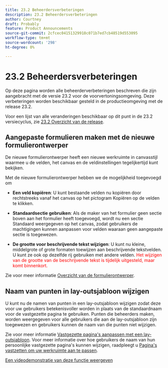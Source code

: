 ```yaml
---
title: 23.2 Beheerdersverbeteringen
description: 23.2 Beheerdersverbeteringen
author: Courtney
draft: Probably
feature: Product Announcements
source-git-commit: 2cfcec04151329918c071b7ed7cb48519d553095
workflow-type: tm+mt
source-wordcount: '298'
ht-degree: 0%

---
```


# 23.2 Beheerdersverbeteringen

Op deze pagina worden alle beheerderverbeteringen beschreven die zijn aangebracht met de versie 23.2 voor de voorvertoningsomgeving. Deze verbeteringen worden beschikbaar gesteld in de productieomgeving met de release 23.2.

Voor een lijst van alle veranderingen beschikbaar op dit punt in de 23.2 versiecyclus, zie [23.2 Overzicht van de release](/help/quicksilver/product-announcements/product-releases/23.2-release-activity/23-2-release-overview.md).

## Aangepaste formulieren maken met de nieuwe formulierontwerper

De nieuwe formulierontwerper heeft een nieuwe werkruimte in canvasstijl waarmee u de velden, het canvas en de veldinstellingen tegelijkertijd kunt bekijken.

Met de nieuwe formulierontwerper hebben we de mogelijkheid toegevoegd om

* **Een veld kopiëren**: U kunt bestaande velden nu kopiëren door rechtstreeks vanaf het canvas op het pictogram Kopiëren op de velden te klikken.

* **Standaardsectie gebruiken**: Als de maker van het formulier geen sectie boven aan het formulier heeft toegevoegd, wordt nu een sectie Standaard weergegeven op het canvas, zodat gebruikers de machtigingen kunnen aanpassen voor velden waaraan geen aangepaste sectie is toegewezen.

* **De grootte voor beschrijvende tekst wijzigen**: U kunt nu kleine, middelgrote of grote formaten toewijzen aan beschrijvende tekstvelden. U kunt ze ook op dezelfde rij gebruiken met andere velden. <span style="color: #ff0000;"> Het wijzigen van de grootte van de beschrijvende tekst is tijdelijk uitgesteld, maar komt binnenkort.</span></li>

Zie voor meer informatie [Overzicht van de formulierontwerper](/help/quicksilver/administration-and-setup/customize-workfront/create-manage-custom-forms/form-designer/form-designer-overview.md).<!--link is to new article-->

## Naam van punten in lay-outsjabloon wijzigen

U kunt nu de namen van punten in een lay-outsjabloon wijzigen zodat deze voor uw gebruikers betekenisvoller worden in plaats van de standaardnaam voor de vastgezette pagina te gebruiken. Punten die beheerders maken, worden weergegeven voor alle gebruikers die aan de lay-outsjabloon zijn toegewezen en gebruikers kunnen de naam van die punten niet wijzigen.

Zie voor meer informatie [Vastgezette pagina&#39;s aanpassen met een lay-outsjabloon](/help/quicksilver/administration-and-setup/customize-workfront/use-layout-templates/customize-pinned-pages.md). Voor meer informatie over hoe gebruikers de naam van hun persoonlijke vastgezette pagina&#39;s kunnen wijzigen, raadpleegt u [Pagina&#39;s vastzetten om uw werkruimte aan te passen](/help/quicksilver/workfront-basics/the-new-workfront-experience/pin-pages.md).

[Een videodemonstratie van deze functie weergeven](https://video.tv.adobe.com/v/3414364/)